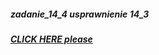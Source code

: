 ##### zadanie_14_4 usprawnienie 14_3
##### [CLICK HERE please](https://rafal-chrebela.github.io/zadanie_14_4/.)
